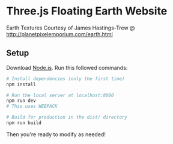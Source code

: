# Three.js Floating Earth Website
Earth Textures Courtesy of James Hastings-Trew @ http://planetpixelemporium.com/earth.html

## Setup
Download [Node.js](https://nodejs.org/en/download/).
Run this followed commands:

``` bash
# Install dependencies (only the first time)
npm install

# Run the local server at localhost:8080
npm run dev
# This uses WEBPACK

# Build for production in the dist/ directory
npm run build
```
Then you're ready to modify as needed!
